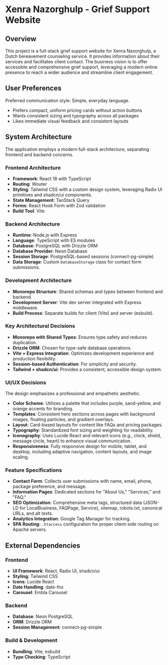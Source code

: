 # Xenra Nazorghulp - Grief Support Website

## Overview
This project is a full-stack grief support website for Xenra Nazorghulp, a Dutch bereavement counseling service. It provides information about their services and facilitates client contact. The business vision is to offer accessible and comprehensive grief support, leveraging a modern online presence to reach a wider audience and streamline client engagement.

## User Preferences
Preferred communication style: Simple, everyday language.
- Prefers compact, uniform pricing cards without action buttons
- Wants consistent sizing and typography across all packages
- Likes immediate visual feedback and consistent layouts

## System Architecture
The application employs a modern full-stack architecture, separating frontend and backend concerns.

### Frontend Architecture
- **Framework**: React 18 with TypeScript
- **Routing**: Wouter
- **Styling**: Tailwind CSS with a custom design system, leveraging Radix UI primitives and shadcn/ui components.
- **State Management**: TanStack Query
- **Forms**: React Hook Form with Zod validation
- **Build Tool**: Vite

### Backend Architecture
- **Runtime**: Node.js with Express
- **Language**: TypeScript with ES modules
- **Database**: PostgreSQL with Drizzle ORM
- **Database Provider**: Neon Database
- **Session Storage**: PostgreSQL-based sessions (connect-pg-simple)
- **Data Storage**: Custom `DatabaseStorage` class for contact form submissions.

### Development Architecture
- **Monorepo Structure**: Shared schemas and types between frontend and backend.
- **Development Server**: Vite dev server integrated with Express middleware.
- **Build Process**: Separate builds for client (Vite) and server (esbuild).

### Key Architectural Decisions
- **Monorepo with Shared Types**: Ensures type safety and reduces duplication.
- **Drizzle ORM**: Chosen for type-safe database operations.
- **Vite + Express Integration**: Optimizes development experience and production flexibility.
- **Session-based Authentication**: For simplicity and security.
- **Tailwind + shadcn/ui**: Provides a consistent, accessible design system.

### UI/UX Decisions
The design emphasizes a professional and empathetic aesthetic.
- **Color Scheme**: Utilizes a palette that includes purple, sand-yellow, and orange accents for branding.
- **Templates**: Consistent hero sections across pages with background images, floating particles, and gradient overlays.
- **Layout**: Card-based layouts for content like FAQs and pricing packages.
- **Typography**: Standardized font sizing and weighting for readability.
- **Iconography**: Uses Lucide React and relevant icons (e.g., clock, shield, message circle, heart) to enhance visual communication.
- **Responsiveness**: Fully responsive design for mobile, tablet, and desktop, including adaptive navigation, content layouts, and image scaling.

### Feature Specifications
- **Contact Form**: Collects user submissions with name, email, phone, package preference, and message.
- **Information Pages**: Dedicated sections for "About Us," "Services," and "FAQ."
- **SEO Optimization**: Comprehensive meta tags, structured data (JSON-LD for LocalBusiness, FAQPage, Service), sitemap, robots.txt, canonical URLs, and alt texts.
- **Analytics Integration**: Google Tag Manager for tracking.
- **SPA Routing**: `.htaccess` configuration for proper client-side routing on Apache servers.

## External Dependencies

### Frontend
- **UI Framework**: React, Radix UI, shadcn/ui
- **Styling**: Tailwind CSS
- **Icons**: Lucide React
- **Date Handling**: date-fns
- **Carousel**: Embla Carousel

### Backend
- **Database**: Neon PostgreSQL
- **ORM**: Drizzle ORM
- **Session Management**: connect-pg-simple

### Build & Development
- **Bundling**: Vite, esbuild
- **Type Checking**: TypeScript